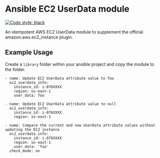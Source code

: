# Ansible EC2 UserData module
[![Code style: black](https://img.shields.io/badge/code%20style-black-000000.svg)](https://github.com/psf/black)

An idempotent AWS EC2 UserData module to supplement the official amazon.aws.ec2_instance plugin. 

## Example Usage
Create a `library` folder within your ansible project and copy the module to the folder.

````
- name: Update EC2 UserData attribute value to foo
  ec2_userdata_info:
    instance_id: i-076XXXX
    region: us-east-1
    user_data: foo

- name: Update EC2 UserData attribute value to null
  ec2_userdata_info:
    instance_id: i-076XXXX
    region: us-east-1

- name: Compare the current and new UserData attribute values without updating the EC2 instance
  ec2_userdata_info:
    instance_id: i-076XXXX
    region: us-east-1
    user_data: 'foo'
  check_mode: on
````
